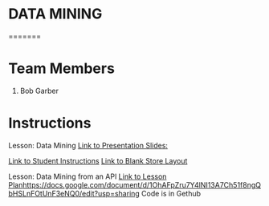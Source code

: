 
# DATA MINING
=======

# Team Members
1. Bob Garber
 

# Instructions
Lesson: Data Mining
[Link to Presentation Slides:](https://docs.google.com/presentation/d/15nWpWcGRIUImwYmCyd8B1hHtwyr1EGVjeTxebaWSWbQ/edit?usp=sharing)

[Link to Student Instructions](https://docs.google.com/document/d/1SS6UciHIuhLwohg-rSF7TF0HJXZYXJ85pI58_3XSaM4/edit?usp=sharing)
[Link to Blank Store Layout](https://docs.google.com/drawings/d/1XUmgwojBZY3g_pzDWBMNhfnbhkLWgSnPJfEpqwV3YdQ/edit?usp=sharing)

Lesson: Data Mining from an API
[Link to Lesson Plan]()https://docs.google.com/document/d/1OhAFpZru7Y4lNI13A7Ch51f8ngQbHSLnFOtUnF3eNQ0/edit?usp=sharing
Code is in Gethub
